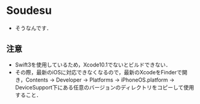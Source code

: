 # Soudesu
- そうなんです．

## 注意
- Swift3を使用しているため，Xcode10.1でないとビルドできない．  
- その際，最新のiOSに対応できなくなるので，最新のXcodeをFinderで開き，Contents -> Developer -> Platforms -> iPhoneOS.platform -> DeviceSupport下にある任意のバージョンのディレクトリをコピーして使用すること．